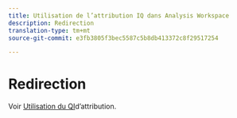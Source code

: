 ```yaml
---
title: Utilisation de l’attribution IQ dans Analysis Workspace
description: Redirection
translation-type: tm+mt
source-git-commit: e3fb3805f3bec5587c5b8db413372c8f29517254

---
```



# Redirection

Voir [Utilisation du QI](../c-panels/attribution/use-attribution.md)d’attribution.
